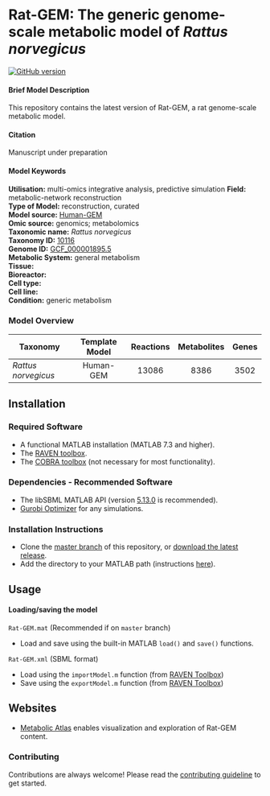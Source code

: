 
# Rat-GEM: The generic genome-scale metabolic model of _Rattus norvegicus_


[![GitHub version](https://badge.fury.io/gh/sysbiochalmers%2FRat-GEM.svg)](https://badge.fury.io/gh/sysbiochalmers%2FRat-GEM)


#### Brief Model Description

This repository contains the latest version of Rat-GEM, a rat genome-scale metabolic model.

#### Citation

Manuscript under preparation

#### Model Keywords

**Utilisation:** multi-omics integrative analysis, predictive simulation
**Field:** metabolic-network reconstruction  
**Type of Model:** reconstruction, curated  
**Model source:** [Human-GEM](https://doi.org/10.1126/scisignal.aaz1482)  
**Omic source:** genomics; metabolomics  
**Taxonomic name:** _Rattus norvegicus_  
**Taxonomy ID:** [10116](https://identifiers.org/taxonomy:10116)   
**Genome ID:** [GCF_000001895.5](https://identifiers.org/insdc.gca:GCF_000001895.5)    
**Metabolic System:** general metabolism  
**Tissue:**  
**Bioreactor:**    
**Cell type:**  
**Cell line:**  
**Condition:** generic metabolism


### Model Overview

|Taxonomy | Template Model | Reactions | Metabolites| Genes |
| ------------- |:-------------:|:-------------:|:-------------:|:-----:|
|_Rattus norvegicus_ |   Human-GEM |  13086  | 8386 | 3502 |


## Installation

### Required Software
* A functional MATLAB installation (MATLAB 7.3 and higher).
* The [RAVEN toolbox](https://github.com/SysBioChalmers/RAVEN).
* The [COBRA toolbox](https://github.com/opencobra/cobratoolbox) (not necessary for most functionality).


### Dependencies - Recommended Software
* The libSBML MATLAB API (version [5.13.0](https://sourceforge.net/projects/sbml/files/libsbml/5.13.0/stable/MATLAB%20interface/) is recommended).
* [Gurobi Optimizer](http://www.gurobi.com/registration/download-reg) for any simulations.


### Installation Instructions
* Clone the [master branch](https://github.com/SysBioChalmers/Rat-GEM/tree/master) of this repository, or [download the latest release](https://github.com/SysBioChalmers/Rat-GEM/releases/latest).
* Add the directory to your MATLAB path (instructions [here](https://se.mathworks.com/help/matlab/ref/addpath.html?requestedDomain=www.mathworks.com)).


## Usage

#### Loading/saving the model

`Rat-GEM.mat` (Recommended if on `master` branch)
* Load and save using the built-in MATLAB `load()` and `save()` functions.

`Rat-GEM.xml` (SBML format)
* Load using the `importModel.m` function (from [RAVEN Toolbox](https://github.com/SysBioChalmers/RAVEN))
* Save using the `exportModel.m` function (from [RAVEN Toolbox](https://github.com/SysBioChalmers/RAVEN))


## Websites

- [Metabolic Atlas](https://metabolicatlas.org/) enables visualization and exploration of Rat-GEM content.


### Contributing

Contributions are always welcome! Please read the [contributing guideline](.github/CONTRIBUTING.md) to get started.
